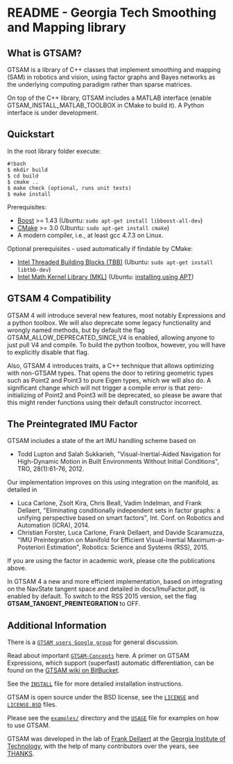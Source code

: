 README - Georgia Tech Smoothing and Mapping library
===================================================

What is GTSAM?
--------------

GTSAM is a library of C++ classes that implement smoothing and
mapping (SAM) in robotics and vision, using factor graphs and Bayes
networks as the underlying computing paradigm rather than sparse
matrices.

On top of the C++ library, GTSAM includes a MATLAB interface (enable
GTSAM_INSTALL_MATLAB_TOOLBOX in CMake to build it). A Python interface
is under development.

Quickstart
----------

In the root library folder execute:

```
#!bash
$ mkdir build
$ cd build
$ cmake ..
$ make check (optional, runs unit tests)
$ make install
```

Prerequisites:

- [Boost](http://www.boost.org/users/download/) >= 1.43 (Ubuntu: `sudo apt-get install libboost-all-dev`)
- [CMake](http://www.cmake.org/cmake/resources/software.html) >= 3.0 (Ubuntu: `sudo apt-get install cmake`)
- A modern compiler, i.e., at least gcc 4.7.3 on Linux.

Optional prerequisites - used automatically if findable by CMake:

- [Intel Threaded Building Blocks (TBB)](http://www.threadingbuildingblocks.org/) (Ubuntu: `sudo apt-get install libtbb-dev`)
- [Intel Math Kernel Library (MKL)](http://software.intel.com/en-us/intel-mkl) (Ubuntu: [installing using APT](https://software.intel.com/en-us/articles/installing-intel-free-libs-and-python-apt-repo))

GTSAM 4 Compatibility
---------------------

GTSAM 4 will introduce several new features, most notably Expressions and a python toolbox. We will also deprecate some legacy functionality and wrongly named methods, but by default the flag GTSAM_ALLOW_DEPRECATED_SINCE_V4 is enabled, allowing anyone to just pull V4 and compile. To build the python toolbox, however, you will have to explicitly disable that flag.

Also, GTSAM 4 introduces traits, a C++ technique that allows optimizing with non-GTSAM types. That opens the door to retiring geometric types such as Point2 and Point3 to pure Eigen types, which we will also do. A significant change which will not trigger a compile error is that zero-initializing of Point2 and Point3 will be deprecated, so please be aware that this might render functions using their default constructor incorrect.

The Preintegrated IMU Factor
----------------------------

GTSAM includes a state of the art IMU handling scheme based on

- Todd Lupton and Salah Sukkarieh, "Visual-Inertial-Aided Navigation for High-Dynamic Motion in Built Environments Without Initial Conditions", TRO, 28(1):61-76, 2012.

Our implementation improves on this using integration on the manifold, as detailed in

- Luca Carlone, Zsolt Kira, Chris Beall, Vadim Indelman, and Frank Dellaert, "Eliminating conditionally independent sets in factor graphs: a unifying perspective based on smart factors", Int. Conf. on Robotics and Automation (ICRA), 2014.
- Christian Forster, Luca Carlone, Frank Dellaert, and Davide Scaramuzza, "IMU Preintegration on Manifold for Efficient Visual-Inertial Maximum-a-Posteriori Estimation", Robotics: Science and Systems (RSS), 2015.

If you are using the factor in academic work, please cite the publications above.

In GTSAM 4 a new and more efficient implementation, based on integrating on the NavState tangent space and detailed in docs/ImuFactor.pdf, is enabled by default. To switch to the RSS 2015 version, set the flag **GTSAM_TANGENT_PREINTEGRATION** to OFF.


Additional Information
----------------------

There is a [`GTSAM users Google group`](https://groups.google.com/forum/#!forum/gtsam-users) for general discussion.

Read about important [`GTSAM-Concepts`](GTSAM-Concepts.md) here. A primer on GTSAM Expressions,
which support (superfast) automatic differentiation,
can be found on the [GTSAM wiki on BitBucket](https://bitbucket.org/gtborg/gtsam/wiki/Home).

See the [`INSTALL`](INSTALL.md) file for more detailed installation instructions.

GTSAM is open source under the BSD license, see the [`LICENSE`](LICENSE) and [`LICENSE.BSD`](LICENSE.BSD) files.

Please see the [`examples/`](examples) directory and the [`USAGE`](USAGE.md) file for examples on how to use GTSAM.

GTSAM was developed in the lab of [Frank Dellaert](http://www.cc.gatech.edu/~dellaert) at the [Georgia Institute of Technology](http://www.gatech.edu), with the help of many contributors over the years, see [THANKS](THANKS).

